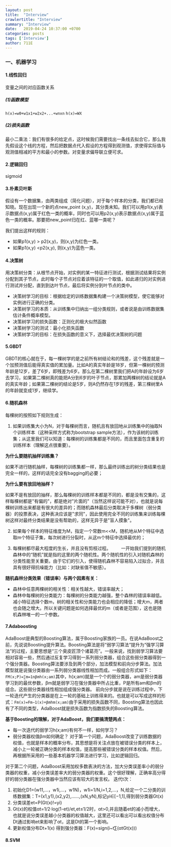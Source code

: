 ```yaml
---
layout: post
title:  "Interview"
crawlertitle: "Interview"
summary: "Interview"
date:   2019-04-24 10:37:00 +0700
categories: posts
tags: ['Interview']
author: 711E
---
```


### 一、机器学习
#### 1.线性回归

变量之间的对应函数关系
##### (1)函数模型
`h(x)=w0+w1x1+w2x2+...+wnxn`
`h(x)=WX`
##### (2)损失函数
最小二乘法：我们有很多的给定点，这时候我们需要找出一条线去拟合它，那么我先假设这个线的方程，然后把数据点代入假设的方程得到观测值，求使得实际值与观测值相减的平方和最小的参数。对变量求偏导联立便可求。

#### 2.逻辑回归

sigmoid

#### 3.朴素贝叶斯

假设有一个数据集，由两类组成（简化问题），对于每个样本的分类，我们都已经知晓。现在出现一个新的点new_point (x,y)，其分类未知。我们可以用p1(x,y)表示数据点(x,y)属于红色一类的概率，同时也可以用p2(x,y)表示数据点(x,y)属于蓝色一类的概率。那要把new_point归在红、蓝哪一类呢？

我们提出这样的规则：
 * 如果p1(x,y) > p2(x,y)，则(x,y)为红色一类。
 * 如果p1(x,y) <p2(x,y),  则(x,y)为蓝色一类。

#### 4.决策树

用决策树分类：从根节点开始，对实例的某一特征进行测试，根据测试结果将实例分配到其子节点，此时每个子节点对应着该特征的一个取值，如此递归的对实例进行测试并分配，直到到达叶节点，最后将实例分到叶节点的类中。
* 决策树学习的目标：根据给定的训练数据集构建一个决策树模型，使它能够对实例进行正确的分类。
* 决策树学习的本质：从训练集中归纳出一组分类规则，或者说是由训练数据集估计条件概率模型。
* 决策树学习的损失函数：正则化的极大似然函数
* 决策树学习的测试：最小化损失函数
* 决策树学习的目标：在损失函数的意义下，选择最优决策树的问题

#### 5.GBDT

GBDT的核心就在于，每一棵树学的是之前所有树结论和的残差，这个残差就是一个加预测值后能得真实值的累加量。比如A的真实年龄是18岁，但第一棵树的预测年龄是12岁，差了6岁，即残差为6岁。那么在第二棵树里我们把A的年龄设为6岁去学习，如果第二棵树真的能把A分到6岁的叶子节点，那累加两棵树的结论就是A的真实年龄；如果第二棵树的结论是5岁，则A仍然存在1岁的残差，第三棵树里A的年龄就变成1岁，继续学。

#### 6.随机森林

每棵树的按照如下规则生成：

1. 如果训练集大小为N，对于每棵树而言，随机且有放回地从训练集中的抽取N个训练样本（这种采样方式称为bootstrap sample方法），作为该树的训练集；从这里我们可以知道：每棵树的训练集都是不同的，而且里面包含重复的训练样本（理解这点很重要）。

**为什么要随机抽样训练集？**

如果不进行随机抽样，每棵树的训练集都一样，那么最终训练出的树分类结果也是完全一样的，这样的话完全没有bagging的必要；

**为什么要有放回地抽样？**

如果不是有放回的抽样，那么每棵树的训练样本都是不同的，都是没有交集的，这样每棵树都是"有偏的"，都是绝对"片面的"（当然这样说可能不对），也就是说每棵树训练出来都是有很大的差异的；而随机森林最后分类取决于多棵树（弱分类器）的投票表决，这种表决应该是"求同"，因此使用完全不同的训练集来训练每棵树这样对最终分类结果是没有帮助的，这样无异于是"盲人摸象"。

2. 如果每个样本的特征维度为M，指定一个常数m<<M，随机地从M个特征中选取m个特征子集，每次树进行分裂时，从这m个特征中选择最优的；

3. 每棵树都尽最大程度的生长，并且没有剪枝过程。
　　一开始我们提到的随机森林中的“随机”就是指的这里的两个随机性。两个随机性的引入对随机森林的分类性能至关重要。由于它们的引入，使得随机森林不容易陷入过拟合，并且具有很好得抗噪能力（比如：对缺省值不敏感）。

**随机森林分类效果（错误率）与两个因素有关：**

* 森林中任意两棵树的相关性：相关性越大，错误率越大；
* 森林中每棵树的分类能力：每棵树的分类能力越强，整个森林的错误率越低。
减小特征选择个数m，树的相关性和分类能力也会相应的降低；增大m，两者也会随之增大。所以关键问题是如何选择最优的m（或者是范围），这也是随机森林唯一的一个参数。

#### 7.Adaboosting

AdaBoost是典型的Boosting算法，属于Boosting家族的一员。在说AdaBoost之前，先说说Boosting提升算法。Boosting算法是将“弱学习算法“提升为“强学习算法”的过程，主要思想是“三个臭皮匠顶个诸葛亮”。一般来说，找到弱学习算法要相对容易一些，然后通过反复学习得到一系列弱分类器，组合这些弱分类器得到一个强分类器。Boosting算法要涉及到两个部分，加法模型和前向分步算法。加法模型就是说强分类器由一系列弱分类器线性相加而成。一般组合形式如下：
`FM(x;P)=∑m=1nβmh(x;am)`其中，h(x;am)就是一个个的弱分类器，am是弱分类器学习到的最优参数，βm就是弱学习在强分类器中所占比重，P是所有am和βm的组合。这些弱分类器线性相加组成强分类器。
前向分步就是说在训练过程中，下一轮迭代产生的分类器是在上一轮的基础上训练得来的。也就是可以写成这样的形式：`Fm(x)=Fm−1(x)+βmhm(x;am)`由于采用的损失函数不同，Boosting算法也因此有了不同的类型，AdaBoost就是损失函数为指数损失的Boosting算法。

**基于Boosting的理解，对于AdaBoost，我们要搞清楚两点：**
* 每一次迭代的弱学习h(x;am)有何不一样，如何学习？
* 弱分类器权值βm如何确定？
对于第一个问题，AdaBoost改变了训练数据的权值，也就是样本的概率分布，其思想是将关注点放在被错误分类的样本上，减小上一轮被正确分类的样本权值，提高那些被错误分类的样本权值。然后，再根据所采用的一些基本机器学习算法进行学习，比如逻辑回归。

对于第二个问题，AdaBoost采用加权多数表决的方法，加大分类误差率小的弱分类器的权重，减小分类误差率大的弱分类器的权重。这个很好理解，正确率高分得好的弱分类器在强分类器中当然应该有较大的发言权。
迭代t次：
1. 初始化D1=(w11,…，w1i,…，w1N)，w1i=1/N,i=1,2,…，N,给定一个二分类的训练数据集：T=(x1,y1),(x2,y2),……,(xN,yN),标记yi∈[−1,1],得到弱分类器Gt(x)
2. 分类误差et=P(Gt(x)!=yi)
3. Gt(x)的权值αt=1/2·log(1-et)/et,et≤1/2时，αt>0,并且随着et的减小而增大，也就是说分类误差越小分类器的权值越大，这里还可以看出可以看出权值分布Dt通过影响et来影响了αt，这是Dt的第一个影响。
4. 更新权值分布Dt+1(x)
得到强分类器：F(x)=sign(i~t∑(αtGt(x)))

#### 8.SVM
